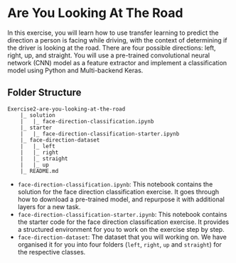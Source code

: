 # Are You Looking At The Road

In this exercise, you will learn how to use transfer learning to predict the direction a person is facing while driving, with the context of determining if the driver is looking at the road. There are four possible directions: left, right, up, and straight. You will use a pre-trained convolutional neural network (CNN) model as a feature extractor and implement a classification model using Python and Multi-backend Keras.

## Folder Structure

```
Exercise2-are-you-looking-at-the-road
    |_ solution
    |   |_ face-direction-classification.ipynb
    |_ starter
    |   |_ face-direction-classification-starter.ipynb
    |_ face-direction-dataset
    |   |_ left
    |   |_ right
    |   |_ straight
    |   |_ up
    |_ README.md
```

- `face-direction-classification.ipynb`: This notebook contains the solution for the face direction classification exercise. It goes through how to download a pre-trained model, and repurpose it with additional layers for a new task.
- `face-direction-classification-starter.ipynb`: This notebook contains the starter code for the face direction classification exercise. It provides a structured environment for you to work on the exercise step by step.
- `face-direction-dataset`: The dataset that you will working on. We have organised it for you into four folders (`left`, `right`, `up` and `straight`) for the respective classes.
